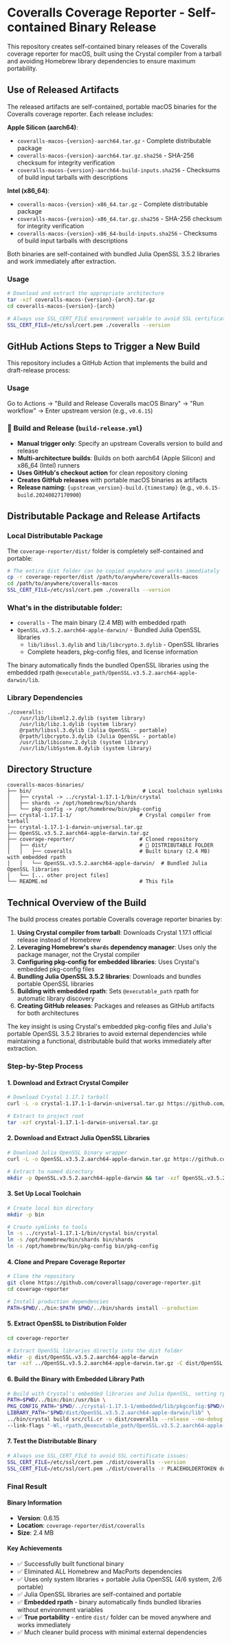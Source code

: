# Coveralls Coverage Reporter - Self-contained Binary Release

This repository creates self-contained binary releases of the Coveralls coverage reporter for macOS, built using the Crystal compiler from a tarball and avoiding Homebrew library dependencies to ensure maximum portability.

## Use of Released Artifacts

The released artifacts are self-contained, portable macOS binaries for the Coveralls coverage reporter. Each release includes:

**Apple Silicon (aarch64)**:
- `coveralls-macos-{version}-aarch64.tar.gz` - Complete distributable package
- `coveralls-macos-{version}-aarch64.tar.gz.sha256` - SHA-256 checksum for integrity verification
- `coveralls-macos-{version}-aarch64-build-inputs.sha256` - Checksums of build input tarballs with descriptions

**Intel (x86_64)**:
- `coveralls-macos-{version}-x86_64.tar.gz` - Complete distributable package
- `coveralls-macos-{version}-x86_64.tar.gz.sha256` - SHA-256 checksum for integrity verification
- `coveralls-macos-{version}-x86_64-build-inputs.sha256` - Checksums of build input tarballs with descriptions

Both binaries are self-contained with bundled Julia OpenSSL 3.5.2 libraries and work immediately after extraction.

### Usage
```bash
# Download and extract the appropriate architecture
tar -xzf coveralls-macos-{version}-{arch}.tar.gz
cd coveralls-macos-{version}-{arch}

# Always use SSL_CERT_FILE environment variable to avoid SSL certificate issues:
SSL_CERT_FILE=/etc/ssl/cert.pem ./coveralls --version
```

## GitHub Actions Steps to Trigger a New Build

This repository includes a GitHub Action that implements the build and draft-release process:

### Usage
Go to Actions → "Build and Release Coveralls macOS Binary" → "Run workflow" → Enter upstream version (e.g., `v0.6.15`)

### 🚀 Build and Release (`build-release.yml`)
- **Manual trigger only**: Specify an upstream Coveralls version to build and release
- **Multi-architecture builds**: Builds on both aarch64 (Apple Silicon) and x86_64 (Intel) runners
- **Uses GitHub's checkout action** for clean repository cloning
- **Creates GitHub releases** with portable macOS binaries as artifacts
- **Release naming**: `{upstream_version}-build.{timestamp}` (e.g., `v0.6.15-build.20240827170900`)


## Distributable Package and Release Artifacts

### Local Distributable Package

The `coverage-reporter/dist/` folder is completely self-contained and portable:

```bash
# The entire dist folder can be copied anywhere and works immediately
cp -r coverage-reporter/dist /path/to/anywhere/coveralls-macos
cd /path/to/anywhere/coveralls-macos
SSL_CERT_FILE=/etc/ssl/cert.pem ./coveralls --version
```

### What's in the distributable folder:
- `coveralls` - The main binary (2.4 MB) with embedded rpath
- `OpenSSL.v3.5.2.aarch64-apple-darwin/` - Bundled Julia OpenSSL libraries
  - `lib/libssl.3.dylib` and `lib/libcrypto.3.dylib` - OpenSSL libraries
  - Complete headers, pkg-config files, and license information

The binary automatically finds the bundled OpenSSL libraries using the embedded rpath `@executable_path/OpenSSL.v3.5.2.aarch64-apple-darwin/lib`.

### Library Dependencies
```
./coveralls:
    /usr/lib/libxml2.2.dylib (system library)
    /usr/lib/libz.1.dylib (system library)
    @rpath/libssl.3.dylib (Julia OpenSSL - portable)
    @rpath/libcrypto.3.dylib (Julia OpenSSL - portable)
    /usr/lib/libiconv.2.dylib (system library)
    /usr/lib/libSystem.B.dylib (system library)
```




## Directory Structure
```
coveralls-macos-binaries/
├── bin/                                    # Local toolchain symlinks
│   ├── crystal -> ../crystal-1.17.1-1/bin/crystal
│   ├── shards -> /opt/homebrew/bin/shards
│   └── pkg-config -> /opt/homebrew/bin/pkg-config
├── crystal-1.17.1-1/                      # Crystal compiler from tarball
├── crystal-1.17.1-1-darwin-universal.tar.gz
├── OpenSSL.v3.5.2.aarch64-apple-darwin.tar.gz
├── coverage-reporter/                     # Cloned repository
│   ├── dist/                              # 🎯 DISTRIBUTABLE FOLDER
│   │   ├── coveralls                      # Built binary (2.4 MB) with embedded rpath
│   │   └── OpenSSL.v3.5.2.aarch64-apple-darwin/  # Bundled Julia OpenSSL libraries
│   └── [... other project files]
└── README.md                              # This file
```


## Technical Overview of the Build

The build process creates portable Coveralls coverage reporter binaries by:

1. **Using Crystal compiler from tarball**: Downloads Crystal 1.17.1 official release instead of Homebrew
2. **Leveraging Homebrew's `shards` dependency manager**: Uses only the package manager, not the Crystal compiler
3. **Configuring pkg-config for embedded libraries**: Uses Crystal's embedded pkg-config files
4. **Bundling Julia OpenSSL 3.5.2 libraries**: Downloads and bundles portable OpenSSL libraries
5. **Building with embedded rpath**: Sets `@executable_path` rpath for automatic library discovery
6. **Creating GitHub releases**: Packages and releases as GitHub artifacts for both architectures

The key insight is using Crystal's embedded pkg-config files and Julia's portable OpenSSL 3.5.2 libraries to avoid external dependencies while maintaining a functional, distributable build that works immediately after extraction.

### Step-by-Step Process

#### 1. Download and Extract Crystal Compiler

```bash
# Download Crystal 1.17.1 tarball
curl -L -o crystal-1.17.1-1-darwin-universal.tar.gz https://github.com/crystal-lang/crystal/releases/download/1.17.1/crystal-1.17.1-1-darwin-universal.tar.gz

# Extract to project root
tar -xzf crystal-1.17.1-1-darwin-universal.tar.gz
```

#### 2. Download and Extract Julia OpenSSL Libraries

```bash
# Download Julia OpenSSL binary wrapper
curl -L -o OpenSSL.v3.5.2.aarch64-apple-darwin.tar.gz https://github.com/JuliaBinaryWrappers/OpenSSL_jll.jl/releases/download/OpenSSL-v3.5.2+0/OpenSSL.v3.5.2.aarch64-apple-darwin.tar.gz

# Extract to named directory
mkdir -p OpenSSL.v3.5.2.aarch64-apple-darwin && tar -xzf OpenSSL.v3.5.2.aarch64-apple-darwin.tar.gz -C OpenSSL.v3.5.2.aarch64-apple-darwin
```

#### 3. Set Up Local Toolchain

```bash
# Create local bin directory
mkdir -p bin

# Create symlinks to tools
ln -s ../crystal-1.17.1-1/bin/crystal bin/crystal
ln -s /opt/homebrew/bin/shards bin/shards
ln -s /opt/homebrew/bin/pkg-config bin/pkg-config
```

#### 4. Clone and Prepare Coverage Reporter

```bash
# Clone the repository
git clone https://github.com/coverallsapp/coverage-reporter.git
cd coverage-reporter

# Install production dependencies
PATH=$PWD/../bin:$PATH $PWD/../bin/shards install --production
```

#### 5. Extract OpenSSL to Distribution Folder

```bash
cd coverage-reporter

# Extract OpenSSL libraries directly into the dist folder
mkdir -p dist/OpenSSL.v3.5.2.aarch64-apple-darwin
tar -xzf ../OpenSSL.v3.5.2.aarch64-apple-darwin.tar.gz -C dist/OpenSSL.v3.5.2.aarch64-apple-darwin
```

#### 6. Build the Binary with Embedded Library Path

```bash
# Build with Crystal's embedded libraries and Julia OpenSSL, setting rpath for portability
PATH=$PWD/../bin:/bin:/usr/bin \
PKG_CONFIG_PATH="$PWD/../crystal-1.17.1-1/embedded/lib/pkgconfig:$PWD/dist/OpenSSL.v3.5.2.aarch64-apple-darwin/lib/pkgconfig" \
LIBRARY_PATH="$PWD/dist/OpenSSL.v3.5.2.aarch64-apple-darwin/lib" \
../bin/crystal build src/cli.cr -o dist/coveralls --release --no-debug --progress \
--link-flags "-Wl,-rpath,@executable_path/OpenSSL.v3.5.2.aarch64-apple-darwin/lib"
```

#### 7. Test the Distributable Binary

```bash
# Always use SSL_CERT_FILE to avoid SSL certificate issues:
SSL_CERT_FILE=/etc/ssl/cert.pem ./dist/coveralls --version
SSL_CERT_FILE=/etc/ssl/cert.pem ./dist/coveralls -r PLACEHOLDERTOKEN done
```

### Final Result

#### Binary Information
- **Version**: 0.6.15
- **Location**: `coverage-reporter/dist/coveralls`
- **Size**: 2.4 MB

#### Key Achievements
- ✅ Successfully built functional binary
- ✅ Eliminated ALL Homebrew and MacPorts dependencies
- ✅ Uses only system libraries + portable Julia OpenSSL (4/6 system, 2/6 portable)
- ✅ Julia OpenSSL libraries are self-contained and portable
- ✅ **Embedded rpath** - binary automatically finds bundled libraries without environment variables
- ✅ **True portability** - entire `dist/` folder can be moved anywhere and works immediately
- ✅ Much cleaner build process with minimal external dependencies
